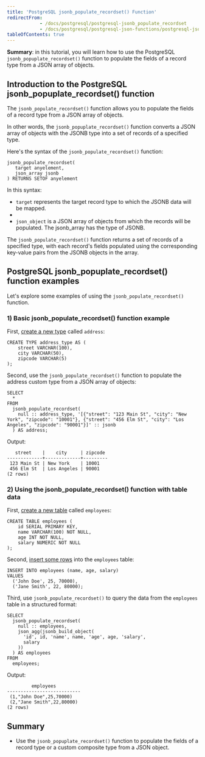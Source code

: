 ```yaml
---
title: 'PostgreSQL jsonb_populate_recordset() Function'
redirectFrom:
            - /docs/postgresql/postgresql-jsonb_populate_recordset 
            - /docs/postgresql/postgresql-json-functions/postgresql-jsonb_populate_recordset
tableOfContents: true
---
```



**Summary**: in this tutorial, you will learn how to use the PostgreSQL `jsonb_popuplate_recordset()` function to populate the fields of a record type from a JSON array of objects.

## Introduction to the PostgreSQL jsonb_popuplate_recordset() function

The `jsonb_populate_recordset()` function allows you to populate the fields of a record type from a JSON array of objects.

In other words, the `jsonb_popuplate_recordset()` function converts a JSON array of objects with the JSONB type into a set of records of a specified type.

Here's the syntax of the `jsonb_populate_recordset()` function:

```
jsonb_populate_recordset(
   target anyelement,
   json_array jsonb
) RETURNS SETOF anyelement
```

In this syntax:

- `target` represents the target record type to which the JSONB data will be mapped.
-
- `json_object` is a JSON array of objects from which the records will be populated. The jsonb_array has the type of JSONB.

The `jsonb_populate_recordset()` function returns a set of records of a specified type, with each record's fields populated using the corresponding key-value pairs from the JSONB objects in the array.

## PostgreSQL jsonb_popuplate_recordset() function examples

Let's explore some examples of using the `jsonb_populate_recordset()` function.

### 1) Basic jsonb_populate_recordset() function example

First, [create a new type](/docs/postgresql/postgresql-user-defined-data-types) called `address`:

```
CREATE TYPE address_type AS (
    street VARCHAR(100),
    city VARCHAR(50),
    zipcode VARCHAR(5)
);
```

Second, use the `jsonb_populate_recordset()` function to populate the address custom type from a JSON array of objects:

```
SELECT
  *
FROM
  jsonb_populate_recordset(
    null :: address_type, '[{"street": "123 Main St", "city": "New York", "zipcode": "10001"}, {"street": "456 Elm St", "city": "Los Angeles", "zipcode": "90001"}]' :: jsonb
  ) AS address;
```

Output:

```
   street    |    city     | zipcode
-------------+-------------+---------
 123 Main St | New York    | 10001
 456 Elm St  | Los Angeles | 90001
(2 rows)
```

### 2) Using the jsonb_populate_recordset() function with table data

First, [create a new table](/docs/postgresql/postgresql-create-table) called `employees`:

```
CREATE TABLE employees (
    id SERIAL PRIMARY KEY,
    name VARCHAR(100) NOT NULL,
    age INT NOT NULL,
    salary NUMERIC NOT NULL
);
```

Second, [insert some rows](/docs/postgresql/postgresql-insert-multiple-rows) into the `employees` table:

```
INSERT INTO employees (name, age, salary)
VALUES
  ('John Doe', 25, 70000),
  ('Jane Smith', 22, 80000);
```

Third, use `jsonb_populate_recordset()` to query the data from the `employees` table in a structured format:

```
SELECT
  jsonb_populate_recordset(
    null :: employees,
    json_agg(jsonb_build_object(
      'id', id, 'name', name, 'age', age, 'salary',
      salary
    ))
  ) AS employees
FROM
  employees;
```

Output:

```
         employees
---------------------------
 (1,"John Doe",25,70000)
 (2,"Jane Smith",22,80000)
(2 rows)
```

## Summary

- Use the `jsonb_popuplate_recordset()` function to populate the fields of a record type or a custom composite type from a JSON object.
